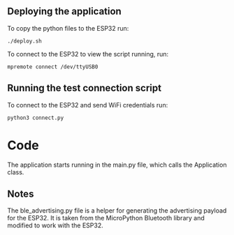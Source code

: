 ## Deploying the application

To copy the python files to the ESP32 run:
```
./deploy.sh
```

To connect to the ESP32 to view the script running, run:
```
mpremote connect /dev/ttyUSB0 
```

## Running the test connection script

To connect to the ESP32 and send WiFi credentials run:
```
python3 connect.py
```

# Code

The application starts running in the main.py file, which calls the Application class.


## Notes

The ble_advertising.py file is a helper for generating the advertising payload for the ESP32.  It is taken from the MicroPython Bluetooth library and modified to work with the ESP32.
